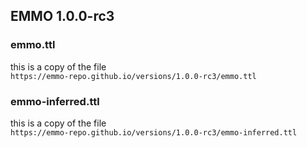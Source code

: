 ## EMMO 1.0.0-rc3

### emmo.ttl

this is a copy of the file    
`https://emmo-repo.github.io/versions/1.0.0-rc3/emmo.ttl`


### emmo-inferred.ttl

this is a copy of the file    
`https://emmo-repo.github.io/versions/1.0.0-rc3/emmo-inferred.ttl`